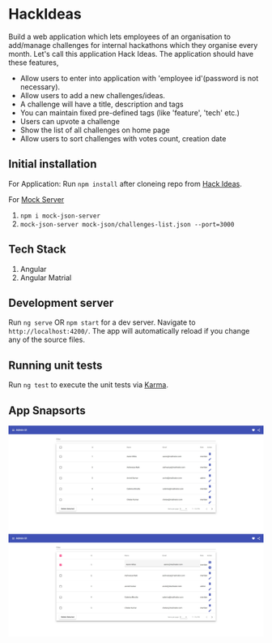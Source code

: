 # HackIdeas

Build a web application which lets employees of an organisation to add/manage challenges for internal hackathons which they organise every month. Let's call this application Hack Ideas.
The application should have these features,
* Allow users to enter into application with 'employee id'(password is not necessary).
* Allow users to add a new challenges/ideas.
* A challenge will have a title, description and tags
* You can maintain fixed pre-defined tags (like 'feature', 'tech' etc.)
* Users can upvote a challenge
* Show the list of all challenges on home page
* Allow users to sort challenges with votes count, creation date

## Initial installation

For Application: 
Run `npm install` after cloneing repo from [Hack Ideas](https://github.com/vishal002/hack-ideas).

For [Mock Server](https://www.npmjs.com/package/mock-json-server) 
1) `npm i mock-json-server`
2) `mock-json-server mock-json/challenges-list.json --port=3000`

## Tech Stack 

1) Angular 
2) Angular Matrial 

## Development server

Run `ng serve` OR `npm start` for a dev server. Navigate to `http://localhost:4200/`. The app will automatically reload if you change any of the source files.


## Running unit tests

Run `ng test` to execute the unit tests via [Karma](https://karma-runner.github.io).

## App Snapsorts

![Home Page](https://github.com/vishal002/admin-ui/blob/main/snapsports/home.jpg?raw=true) 
![Edit Page](https://github.com/vishal002/admin-ui/blob/main/snapsports/edit.jpg?raw=true) 


